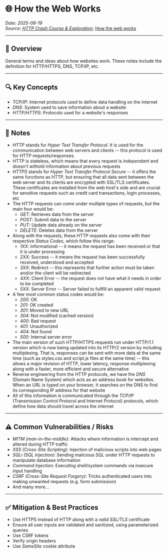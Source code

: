 # 🌐 How the Web Works
*Date: 2025-08-19*  
*Source: [HTTP Crash Course & Exploration](https://www.youtube.com/watch?v=iYM2zFP3Zn0)*; [How the web works](https://developer.mozilla.org/en-US/docs/Learn_web_development/Getting_started/Web_standards/How_the_web_works)

---

## 📌 Overview
General terms and ideas about how websites work. These notes include the definition for HTTP/HTTPS, DNS, TCP/IP, etc.

---

## 🔍 Key Concepts
- *TCP/IP*: Internet protocols used to define data handling on the internet
- *DNS*: System used to save information about a website
- *HTTP/HTTPS*: Protocols used for a website's responses

---

## 🧠 Notes
- *HTTP* stands for *Hyper Text Transfer Protocol*. It is used for the communication between web servers and clients -- this protocol is used for HTTP requests/responses.
- HTTP is stateless, which means that every request is *independant* and doesn't withold information about previous requests
- *HTTPS* stands for *Hyper Text Transfer Protocol Secure* -- it offers the same functions as HTTP, but ensuring that all data sent between the web server and its clients are encrypted with SSL/TLS certificates. These certificates are installed from the web host's side and are crucial for sensitive requests such as credit card transactions, login processes, etc
- The HTTP requests can come under multiple types of requests, but the main four would be:
    - *GET*: Retrieves data from the server
    - *POST*: Submit data to the server
    - *PUT*: Update data already on the server
    - *DELETE*: Deletes data from the server
- Along with the requests, these HTTP requests also come with their respective *Status Codes*, which follow this range:
    - *1XX*: Informational -- it means the request has been received or that it is under processing
    - *2XX*: Success -- it means the request has been successfully received, understood and accepted
    - *3XX*: Redirect -- this represents that further action must be taken and/or the client will be redirected
    - *4XX*: Client Error -- the request does not have what it needs in order to be completed
    - *5XX*: Server Error -- Server failed to fullfill an apparent valid request
- A few most common status codes would be:
    - *200*: OK
    - *201*: OK created
    - *301*: Moved to new URL
    - *304*: Not modified (cached version)
    - *400*: Bad request
    - *401*: Unauthorized
    - *404*: Not found
    - *500*: Internal server error
- The main version of such HTTP/HTTPS requests run under HTTP/1.1 version which is now being updated into its HTTP/2 version by including multiplexing. That is, responses can be sent with more data at the same time (such as styles.css and script.js files at the same time) -- this allows a major revision of HTTP, lower latency, response multiplexing along with a faster, more efficient and secure alternative
- Reverse engineering from the HTTP protocols, we have the *DNS* (Domain Name System) which acts as an address book for websites. When an URL is typed on your browser, it searches on the DNS to find its corresponding IP address for that website
- All of this information is communicated through the *TCP/IP* (Transmission Control Protocol and Internet Protocol) protocols, which define how data should travel across the internet

---

## ⚠️ Common Vulnerabilities / Risks
- *MITM (man-in-the-middle)*: Attacks where information is intercept and altered during HTTP traffic
- *XSS (Cross-Site Scripting)*: Injection of malicious scripts into web pages
- *SQLi (SQL Injection)*: Sending malicious SQL under HTTP requests to manipulate database information
- *Command Injection*: Executing shell/system commands via insecure input handling
- *CSRF (Cross-Site Request Forgery)*: Tricks authenticated users into making unwanted requests (e.g. form submission)
- And many more...

---

## ✅ Mitigation & Best Practices
- Use HTTPS instead of HTTP along with a *valid SSL/TLS* certificate
- Ensure all user inputs are validated and sanitized, using parameterized queries
- Use CSRF tokens
- Verify origin headers
- Use *SameSite* cookie attribute